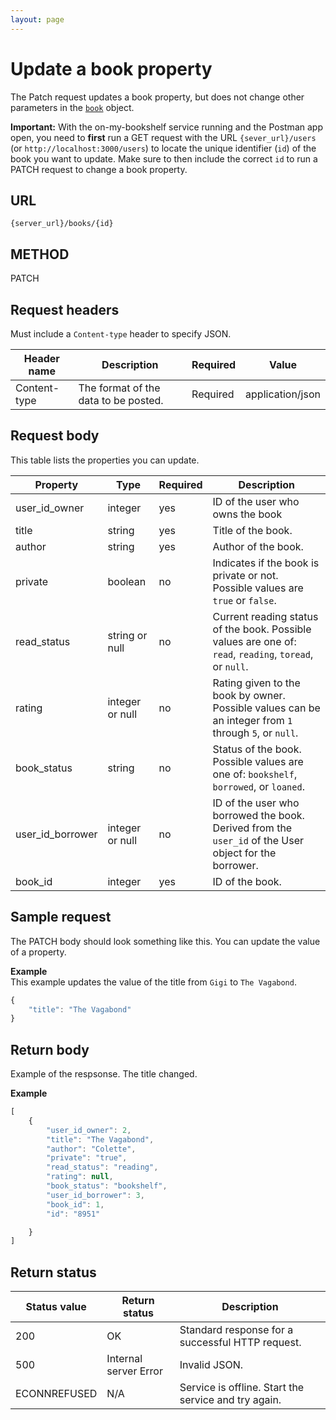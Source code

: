 ```yaml
---
layout: page
---
```


# Update a book property

The Patch request updates a book property, but does not change other parameters in the [`book`](books.md) object.

**Important:** With the on-my-bookshelf service running and the Postman app open, you need to **first** run a GET request with the URL `{sever_url}/users` (or `http://localhost:3000/users`) to locate the unique identifier (`id`) of the book you want to update. Make sure to then include the correct `id` to run a PATCH request to change a book property. 

## URL

```shell
{server_url}/books/{id}
```

## METHOD

PATCH

## Request headers

Must include a `Content-type` header to specify JSON.

| Header name | Description | Required | Value |
| -------------- | ------ | ------------ |------------ |
| Content-type | The format of the data to be posted. | Required | application/json |

## Request body

This table lists the properties you can update.

| Property       | Type    | Required | Description                | 
| -------------- | ------- | -------- | -------------------------- | 
| user_id_owner  | integer | yes      | ID of the user who owns the book |                            
| title          | string  | yes      | Title of the book.         |        
| author         | string  | yes      | Author of the book.        |       
| private | boolean | no | Indicates if the book is private or not. Possible values are `true` or `false`. |
| read_status | string or null | no | Current reading status of the book. Possible values are one of: `read`, `reading`, `toread`, or `null`.  | 
| rating | integer or null | no  | Rating given to the book by owner. Possible values can be an integer from `1` through `5`, or `null`. | 
| book_status | string | no | Status of the book. Possible values are one of: `bookshelf`, `borrowed`, or `loaned`. |
| user_id_borrower | integer or null | no | ID of the user who borrowed the book. Derived from the `user_id` of the User object for the borrower. |
| book_id | integer | yes | ID of the book. |

## Sample request

The PATCH body should look something like this. You can update the value of a property. 

**Example**<br>
This example updates the value of the title from `Gigi` to `The Vagabond`.

```js
{
    "title": "The Vagabond"
}
```

## Return body

Example of the respsonse. The title changed. 

**Example**

```js
[
    {
        "user_id_owner": 2,
        "title": "The Vagabond",
        "author": "Colette",
        "private": "true",
        "read_status": "reading",
        "rating": null,
        "book_status": "bookshelf",
        "user_id_borrower": 3,
        "book_id": 1,
        "id": "8951"

    }
]
```
## Return status

| Status value | Return status | Description |
| ------------- | ----------- | ----------- |
| 200 | OK | Standard response for a successful HTTP request. |
| 500 | Internal server Error | Invalid JSON. |
| ECONNREFUSED | N/A | Service is offline. Start the service and try again. |